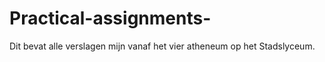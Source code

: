 # Practical-assignments-

Dit bevat alle verslagen mijn vanaf het vier atheneum op het Stadslyceum.
